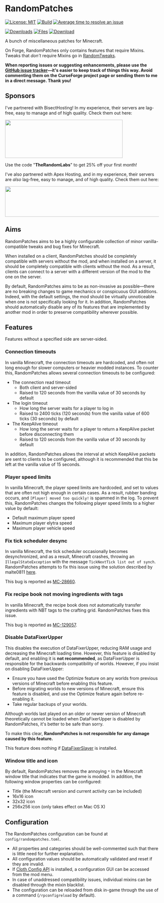 # RandomPatches

[![License: MIT](https://img.shields.io/badge/License-MIT-green.svg)](https://opensource.org/licenses/MIT)
[![Build](https://jitci.com/gh/TheRandomLabs/RandomPatches/svg?branch=1.16-forge)](https://jitci.com/gh/TheRandomLabs/RandomPatches)
[![Average time to resolve an issue](http://isitmaintained.com/badge/resolution/TheRandomLabs/RandomPatches.svg)](http://isitmaintained.com/project/TheRandomLabs/RandomPatches "Average time to resolve an issue")

[![Downloads](http://cf.way2muchnoise.eu/full_randompatches_downloads.svg)](https://www.curseforge.com/minecraft/mc-mods/randompatches)
[![Files](https://curse.nikky.moe/api/img/285612/files?logo)](https://www.curseforge.com/minecraft/mc-mods/randompatches/files)
[![Download](https://curse.nikky.moe/api/img/285612?logo)](https://curse.nikky.moe/api/url/285612)

A bunch of miscellaneous patches for Minecraft.

On Forge, RandomPatches only contains features that require Mixins. Tweaks that *don't* require
Mixins go in [RandomTweaks](https://www.curseforge.com/minecraft/mc-mods/randomtweaks).

**When reporting issues or suggesting enhancements, please use the**
**[GitHub issue tracker](https://github.com/TheRandomLabs/RandomPatches/issues)—it's easier to**
**keep track of things this way. Avoid commenting them on the CurseForge project page or sending**
**them to me in a direct message. Thank you!**

## Sponsors

I've partnered with BisectHosting! In my experience, their servers are lag-free, easy to manage and
of high quality. Check them out here:

<a href="https://bisecthosting.com/TheRandomLabs">
	<img src="https://www.bisecthosting.com/images/logos/dark_text@1538x500.png" width="385" height="125" border="0">
</a>

Use the code "**TheRandomLabs**" to get 25% off your first month!

I've also partnered with Apex Hosting, and in my experience, their servers are *also* lag-free,
easy to manage, and of high quality. Check them out here:

<a href="https://billing.apexminecrafthosting.com/aff.php?aff=3907">
	<img src="https://cdn.apexminecrafthosting.com/img/theme/apex-hosting-mobile.png" width="594" height="100" border="0">
</a>

## Aims

RandomPatches aims to be a highly configurable collection of minor vanilla-compatible tweaks and
bug fixes for Minecraft.

When installed on a client, RandomPatches should be completely compatible with servers without the
mod, and when installed on a server, it should be completely compatible with clients without the
mod. As a result, clients can connect to a server with a different version of the mod to the one on
the server.

By default, RandomPatches aims to be as non-invasive as possible—there are no breaking changes to
game mechanics or conspicuous GUI additions. Indeed, with the default settings, the mod should be
virtually unnoticeable when one is not specifically looking for it. In addition, RandomPatches
should automatically disable any of its features that are implemented by another mod in order to
preserve compatibility wherever possible.

## Features

Features without a specified side are server-sided.

### Connection timeouts

In vanilla Minecraft, the connection timeouts are hardcoded, and often not long enough for
slower computers or heavier modded instances. To counter this, RandomPatches allows several
connection timeouts to be configured:

* The connection read timeout
  * Both client and server-sided
  * Raised to 120 seconds from the vanilla value of 30 seconds by default
* The login timeout
  * How long the server waits for a player to log in
  * Raised to 2400 ticks (120 seconds) from the vanilla value of 600 ticks (30 seconds) by default
* The KeepAlive timeout
  * How long the server waits for a player to return a KeepAlive packet before disconnecting them
  * Raised to 120 seconds from the vanilla value of 30 seconds by default

In addition, RandomPatches allows the interval at which KeepAlive packets are sent to clients
to be configured, although it is recommended that this be left at the vanilla value of 15 seconds.
</details>

### Player speed limits

In vanilla Minecraft, the player speed limits are hardcoded, and set to values that are often
not high enough in certain cases. As a result, rubber banding occurs, and
`[Player] moved too quickly!` is spammed in the log. To prevent this, RandomPatches changes the
following player speed limits to a higher value by default:

* Default maximum player speed
* Maximum player elytra speed
* Maximum player vehicle speed

### Fix tick scheduler desync

In vanilla Minecraft, the tick scheduler occasionally becomes desynchronized, and as a result,
Minecraft crashes, throwing an `IllegalStateException` with the message
`TickNextTick list out of synch`. RandomPatches attempts to fix this issue using the solution
described by malte0811 [here](https://github.com/SleepyTrousers/EnderCore/issues/105).

This bug is reported as [MC-28660](https://bugs.mojang.com/browse/MC-28660).

### Fix recipe book not moving ingredients with tags

In vanilla Minecraft, the recipe book does not automatically transfer ingredients with NBT tags to
the crafting grid. RandomPatches fixes this issue.

This bug is reported as [MC-129057](https://bugs.mojang.com/browse/MC-129057).

### Disable DataFixerUpper

This disables the execution of DataFixerUpper, reducing RAM usage and decreasing the Minecraft
loading time. However, this feature is disabled by default, and enabling it is **not recommended**,
as DataFixerUpper is responsible for the backwards compatibility of worlds. However, if you insist
on disabling DataFixerUpper:

* Ensure you have used the Optimize feature on any worlds from previous versions of Minecraft before
enabling this feature.
* Before migrating worlds to new versions of Minecraft, ensure this feature is disabled, and use the
Optimize feature again before re-enabling it.
* Take regular backups of your worlds.

Although worlds last played on an older or newer version of Minecraft theoretically cannot be loaded
when DataFixerUpper is disabled by RandomPatches, it's better to be safe than sorry.

To make this clear, **RandomPatches is not responsible for any damage caused by this feature.**

This feature does nothing if
[DataFixerSlayer](https://www.curseforge.com/minecraft/mc-mods/datafixerslayer) is installed.

### Window title and icon

By default, RandomPatches removes the annoying `*` in the Minecraft window title that indicates
that the game is modded. In addition, the following window properties can be configured:

* Title (the Minecraft version and current activity can be included)
* 16x16 icon
* 32x32 icon
* 256x256 icon (only takes effect on Mac OS X)

## Configuration

The RandomPatches configuration can be found at `config/randompatches.toml`.

* All properties and categories should be well-commented such that there is little need for further
explanation.
* All configuration values should be automatically validated and reset if they are invalid.
* If [Cloth Config API](https://www.curseforge.com/minecraft/mc-mods/cloth-config-forge) is
installed, a configuration GUI can be accessed from the mod menu.
* In case of unaddressed compatibility issues, individual mixins can be disabled through the mixin
blacklist.
* The configuration can be reloaded from disk in-game through the use of a command
(`/rpconfigreload` by default).
